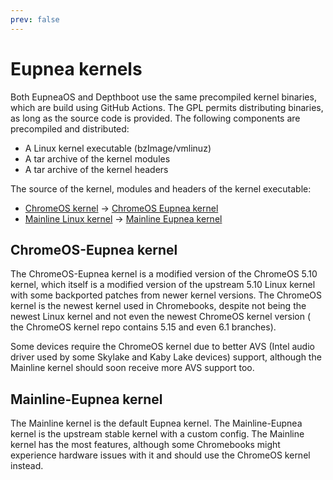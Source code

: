 ```yaml
---
prev: false
---
```


# Eupnea kernels

Both EupneaOS and Depthboot use the same precompiled kernel binaries, which are build using GitHub Actions.
The GPL permits distributing binaries, as long as the source code is provided. The following components are precompiled
and distributed:

* A Linux kernel executable (bzImage/vmlinuz)
* A tar archive of the kernel modules
* A tar archive of the kernel headers

The source of the kernel, modules and headers of the kernel executable:

* [ChromeOS kernel](https://chromium.googlesource.com/chromiumos/third_party/kernel)
  -> [ChromeOS Eupnea kernel](https://github.com/eupnea-linux/chromeos-kernel)
* [Mainline Linux kernel](https://github.com/torvalds/linux)
  -> [Mainline Eupnea kernel](https://github.com/eupnea-linux/mainline-kernel)

## ChromeOS-Eupnea kernel

The ChromeOS-Eupnea kernel is a modified version of the ChromeOS 5.10 kernel, which itself is a modified version of the
upstream 5.10 Linux kernel with some backported patches from newer kernel versions. The ChromeOS kernel is the newest
kernel used in Chromebooks, despite not being the newest Linux kernel and not even the newest ChromeOS kernel version (
the ChromeOS kernel repo contains 5.15 and even 6.1 branches).

Some devices require the ChromeOS kernel due to better AVS (Intel audio driver used by some Skylake and Kaby Lake
devices) support, although the Mainline kernel should soon receive more AVS support too.

## Mainline-Eupnea kernel

The Mainline kernel is the default Eupnea kernel.
The Mainline-Eupnea kernel is the upstream stable kernel with a custom config. The Mainline kernel has the most
features, although some Chromebooks might experience hardware issues with it and should use the ChromeOS kernel instead.
